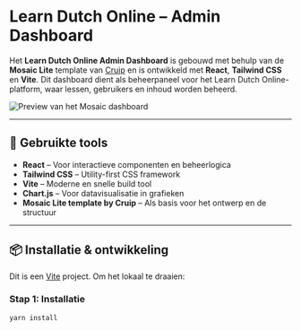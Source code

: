 # Learn Dutch Online – Admin Dashboard

Het **Learn Dutch Online Admin Dashboard** is gebouwd met behulp van de **Mosaic Lite** template van [Cruip](https://cruip.com/) en is ontwikkeld met **React**, **Tailwind CSS** en **Vite**. Dit dashboard dient als beheerpaneel voor het Learn Dutch Online-platform, waar lessen, gebruikers en inhoud worden beheerd.

![Preview van het Mosaic dashboard](https://github.com/cruip/tailwind-dashboard-template/assets/2683512/ef306423-3b89-4d0c-be80-9c5c682478d1)

---

## 🔧 Gebruikte tools

- **React** – Voor interactieve componenten en beheerlogica
- **Tailwind CSS** – Utility-first CSS framework
- **Vite** – Moderne en snelle build tool
- **Chart.js** – Voor datavisualisatie in grafieken
- **Mosaic Lite template by Cruip** – Als basis voor het ontwerp en de structuur

---

## 📦 Installatie & ontwikkeling

Dit is een [Vite](https://vitejs.dev/) project. Om het lokaal te draaien:

### Stap 1: Installatie
```bash
yarn install
